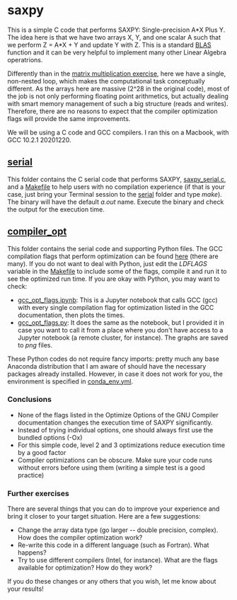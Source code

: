 # saxpy

This is a simple C code that performs SAXPY: Single-precision A\*X Plus Y. The idea here is that we have two arrays X, Y, and one scalar A such that we perform Z = A\*X + Y and update Y with Z. This is a standard [BLAS](http://www.netlib.org/blas/) function and it can be very helpful to implement many other Linear Algebra operatrions.

Differently than in the [matrix multiplication exercise](../matmul), here we have a single, non-nested loop, which makes the computational task conceptually different. As the arrays here are massive (2^28 in the original code), most of the job is not only performing floating point arithmetics, but actually dealing with smart memory management of such a big structure (reads and writes). Therefore, there are no reasons to expect that the compiler optimization flags will provide the same improvements.

We will be using a C code and GCC compilers. I ran this on a Macbook, with GCC 10.2.1 20201220.

## [serial](./serial)
This folder contains the C serial code that performs SAXPY, [saxpy_serial.c](./serial/saxpy_serial.c), and a [Makefile](./serial/Makefile) to help users with no compilation experience (if that is your case, just bring your Terminal session to the [serial](./serial) folder and type *make*). The binary will have the default *a.out* name. Execute the binary and check the output for the execution time.

## [compiler_opt](./compiler_opt)
This folder contains the serial code and supporting Python files. The GCC compilation flags that perform optimization can be found [here](https://gcc.gnu.org/onlinedocs/gcc/Optimize-Options.html) (there are many). If you do not want to deal with Python, just edit the *LDFLAGS* variable in the [Makefile](./compiler_opt/Makefile) to include some of the flags, compile it and run it to see the optimized run time. If you are okay with Python, you may want to check:
- [gcc_opt_flags.ipynb](./compiler_opt/gcc_opt_flags.ipynb): This is a Jupyter notebook that calls GCC (gcc) with every single compilation flag for optimization listed in the GCC documentation, then plots the times. 
- [gcc_opt_flags.py](./compiler_opt/gcc_opt_flags.ipynb): It does the same as the notebook, but I provided it in case you want to call it from a place where you don't have access to a Jupyter notebook (a remote cluster, for instance). The graphs are saved to *png* files.

These Python codes do not require fancy imports: pretty much any base Anaconda distribution that I am aware of should have the necessary packages already installed. However, in case it does not work for you, the environment is specified in [conda_env.yml](./compiler_opt/conda_env.yml).

### Conclusions
- None of the flags listed in the Optimize Options of the GNU Compiler documentation changes the execution time of SAXPY significantly.
- Instead of trying individual options, one should always first use the bundled options (-Ox)
- For this simple code, level 2 and 3 optimizations reduce execution time by a good factor
- Compiler optimizations can be obscure. Make sure your code runs without errors before using them (writing a simple test is a good practice)

### Further exercises
There are several things that you can do to improve your experience and bring it closer to your target situation. Here are a few suggestions:
- Change the array data type (go larger -- double precision, complex). How does the compiler optimization work?
- Re-write this code in a different language (such as Fortran). What happens?
- Try to use different compilers (Intel, for instance). What are the flags available for optimization? How do they work?

If you do these changes or any others that you wish, let me know about your results!
